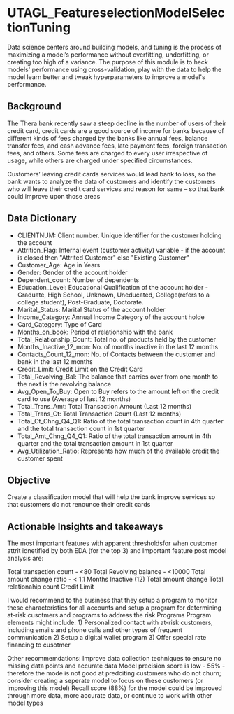 # UTAGL_FeatureselectionModelSelectionTuning
Data science centers around building models, and tuning is the process of maximizing a model’s performance without overfitting, underfitting, or creating too high of a variance. The purpose of this module is to heck models' performance using cross-validation, play with the data to help the model learn better and tweak hyperparameters to improve a model's performance.

## Background
The Thera bank recently saw a steep decline in the number of users of their credit card, credit cards are a good source of income for banks because of different kinds of fees charged by the banks like annual fees, balance transfer fees, and cash advance fees, late payment fees, foreign transaction fees, and others. Some fees are charged to every user irrespective of usage, while others are charged under specified circumstances.

Customers’ leaving credit cards services would lead bank to loss, so the bank wants to analyze the data of customers and identify the customers who will leave their credit card services and reason for same – so that bank could improve upon those areas

## Data Dictionary
- CLIENTNUM: Client number. Unique identifier for the customer holding the account
- Attrition_Flag: Internal event (customer activity) variable - if the account is closed then "Attrited Customer" else "Existing Customer"
- Customer_Age: Age in Years
- Gender: Gender of the account holder
- Dependent_count: Number of dependents
- Education_Level:  Educational Qualification of the account holder - Graduate, High School, Unknown, Uneducated, College(refers to a college student), Post-Graduate, Doctorate.
- Marital_Status: Marital Status of the account holder
- Income_Category: Annual Income Category of the account holde
- Card_Category: Type of Card
- Months_on_book: Period of relationship with the bank
- Total_Relationship_Count: Total no. of products held by the customer
- Months_Inactive_12_mon: No. of months inactive in the last 12 months
- Contacts_Count_12_mon: No. of Contacts between the customer and bank in the last 12 months
- Credit_Limit: Credit Limit on the Credit Card
- Total_Revolving_Bal: The balance that carries over from one month to the next is the revolving balance
- Avg_Open_To_Buy: Open to Buy refers to the amount left on the credit card to use (Average of last 12 months)
- Total_Trans_Amt: Total Transaction Amount (Last 12 months)
- Total_Trans_Ct: Total Transaction Count (Last 12 months)
- Total_Ct_Chng_Q4_Q1: Ratio of the total transaction count in 4th quarter and the total transaction count in 1st quarter
- Total_Amt_Chng_Q4_Q1: Ratio of the total transaction amount in 4th quarter and the total transaction amount in 1st quarter
- Avg_Utilization_Ratio: Represents how much of the available credit the customer spent

 ## Objective
 Create a classification model that will help the bank improve services so that customers do not renounce their credit cards

 ## Actionable Insights and takeaways
 The most important features with apparent thresholdsfor when customer attrit idnetified by both EDA (for the top 3) and Important feature post model analysis are:

Total transaction count - <80
Total Revolving balance - <10000
Total amount change ratio - < 1.1
Months Inactive (12)
Total amount change 
Total relationahip count 
Credit Limit

I would recommend to the business that they setup a program to monitor these characteristics for all accounts and setup a program for determining at-risk cusotmers and programs to address the risk Programs Program elements might include: 1) Personalized contact with at-risk customers, including emails and phone calls and other types of frequent communication 2) Setup a digital wallet program 3) Offer special rate financing to cusotmer

Other recommemdations: Improve data collection techniques to ensure no missing data points and accurate data Model precision score is low - 55% - therefore the mode is not good at predciting customers who do not churn; consider creating a seperate model to focus on these customers (or improving this model) Recall score (88%) for the model could be improved through more data, more accurate data, or continue to work wiith other model types
